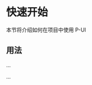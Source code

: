 # 快速开始

本节将介绍如何在项目中使用 P-UI

## 用法

...
<template>
<Button>按钮</Button>
</template>

<script setup>
    // import { Button } from 'kitty-ui'
</script>

...

